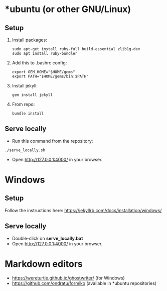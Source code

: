 *ubuntu (or other GNU/Linux)
============================

Setup
-----

1. Install packages:

    ```
    sudo apt-get install ruby-full build-essential zlib1g-dev
    sudo apt install ruby-bundler
    ```

1. Add this to .bashrc config:

    ```
    export GEM_HOME="$HOME/gems"
    export PATH="$HOME/gems/bin:$PATH"
    ```

1. Install jekyll:    
    ```
    gem install jekyll
    ```

1. From repo:

    ```
    bundle install
    ```
    
Serve locally
-------------

* Run this command from the repository:
```
./serve_locally.sh
```
* Open http://127.0.0.1:4000/ in your browser.

Windows
=======
Setup
-----
Follow the instructions here: https://jekyllrb.com/docs/installation/windows/

Serve locally
-------------
* Double-click on **serve_locally.bat**
* Open http://127.0.0.1:4000/ in your browser.

Markdown editors
================
* https://wereturtle.github.io/ghostwriter/ (for Windows)
* https://github.com/ondratu/formiko (available in *ubuntu repositories)
